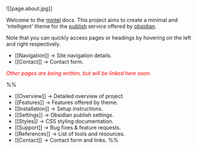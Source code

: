 ![[page.about.jpg]]

Welcome to the [mintel](https://github.com/harttraveller/mintel-theme) docs. This project aims to create a minimal and 'intelligent'  theme for the [publish](https://obsidian.md/publish) service offered by [obsidian](https://obsidian.md).

Note that you can quickly access pages or headings by hovering on the left and right respectively.

- [[Navigation]] -> Site navigation details.
- [[Contact]] -> Contact form.
<p style="color: red;"><i>Other pages are being written, but will be linked here soon.</i></p>

%%
- [[Overview]] -> Detailed overview of project.
- [[Features]] -> Features offered by theme.
- [[Installation]] -> Setup instructions.
- [[Settings]] -> Obsidian publish settings.
- [[Styles]] -> CSS styling documentation.
- [[Support]] -> Bug fixes & feature requests.
- [[References]] -> List of tools and resources.
- [[Contact]] -> Contact form and links.
%%